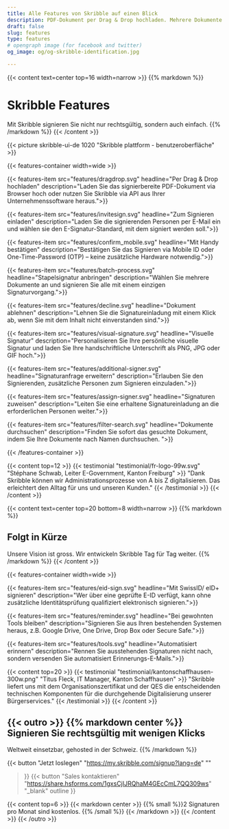 ```yaml
---
title: Alle Features von Skribble auf einen Blick
description: PDF-Dokument per Drag & Drop hochladen. Mehrere Dokumente gleichzeitig signieren. Personen zum Unterschreiben einladen. Personalisieren Sie Ihre persönliche Signatur.
draft: false
slug: features
type: features
# opengraph image (for facebook and twitter)
og_image: og/og-skribble-identification.jpg

---
```


{{< content text=center top=16 width=narrow >}}
{{% markdown %}}
# Skribble Features
Mit Skribble signieren Sie nicht nur rechtsgültig,
sondern auch einfach.
{{% /markdown %}}
{{< /content >}}

{{< picture skribble-ui-de 1020 "Skribble plattform - benutzeroberfläche" >}}

{{< features-container width=wide >}}

  {{< features-item src="features/dragdrop.svg"
    headline="Per Drag & Drop hochladen"
    description="Laden Sie das signierbereite PDF-Dokument via Browser hoch oder nutzen Sie Skribble via API aus Ihrer Unternehmenssoftware heraus.">}}

  {{< features-item src="features/invitesign.svg"
    headline="Zum Signieren einladen"
    description="Laden Sie die signierenden Personen per E-Mail ein und wählen sie den E-Signatur-Standard, mit dem signiert werden soll.">}}

  {{< features-item src="features/confirm_mobile.svg"
    headline="Mit Handy bestätigen"
    description="Bestätigen Sie das Signieren via Mobile ID oder One-Time-Password (OTP) – keine zusätzliche Hardware notwendig.">}}

  {{< features-item src="features/batch-process.svg"
    headline="Stapelsignatur anbringen"
    description="Wählen Sie mehrere Dokumente an und signieren Sie alle mit einem einzigen Signaturvorgang.">}}

  {{< features-item src="features/decline.svg"
    headline="Dokument ablehnen"
    description="Lehnen Sie die Signatureinladung mit einem Klick ab, wenn Sie mit dem Inhalt nicht einverstanden sind.">}}

  {{< features-item src="features/visual-signature.svg"
    headline="Visuelle Signatur"
    description="Personalisieren Sie Ihre persönliche visuelle Signatur und laden Sie Ihre handschriftliche Unterschrift als PNG, JPG oder GIF hoch.">}}
  
  {{< features-item src="features/additional-signer.svg"
    headline="Signaturanfrage erweitern"
    description="Erlauben Sie den Signierenden, zusätzliche Personen zum Signieren einzuladen.">}}

  {{< features-item src="features/assign-signer.svg"
    headline="Signaturen zuweisen"
    description="Leiten Sie eine erhaltene Signatureinladung an die erforderlichen Personen weiter.">}}
    
  {{< features-item src="features/filter-search.svg"
    headline="Dokumente durchsuchen"
    description="Finden Sie sofort das gesuchte Dokument, indem Sie Ihre Dokumente nach Namen durchsuchen. ">}}

{{< /features-container >}}

[//]: # (--------------------------------------------------------------------------------------------------------------)

{{< content top=12 >}}
{{< testimonial "testimonial/fr-logo-99w.svg" "Stéphane Schwab, Leiter E-Government, Kanton Freiburg" >}}
"Dank Skribble können wir Administrationsprozesse von A bis Z digitalisieren. Das erleichtert
den Alltag für uns und unseren Kunden." 
{{< /testimonial >}}
{{< /content >}}

[//]: # (--------------------------------------------------------------------------------------------------------------)

{{< content text=center top=20 bottom=8 width=narrow >}}
{{% markdown %}}
## Folgt in Kürze
Unsere Vision ist gross. Wir entwickeln Skribble Tag für Tag weiter.
{{% /markdown %}}
{{< /content >}}

{{< features-container width=wide >}}

  {{< features-item src="features/eid-sign.svg"
    headline="Mit SwissID/ eID+ signieren"
    description="Wer über eine geprüfte E-ID verfügt, kann ohne zusätzliche Identitätsprüfung qualifiziert elektronisch signieren.">}}

  {{< features-item src="features/reminder.svg"
    headline="Bei gewohnten Tools bleiben"
    description="Signieren Sie aus Ihren bestehenden Systemen heraus, z.B. Google Drive, One Drive, Drop Box oder Secure Safe.">}}

  {{< features-item src="features/tools.svg"
    headline="Automatisiert erinnern"
    description="Rennen Sie ausstehenden Signaturen nicht nach, sondern versenden Sie automatisiert Erinnerungs-E-Mails.">}}

[//]: # (--------------------------------------------------------------------------------------------------------------)

{{< content top=20 >}}
{{< testimonial "testimonial/kantonschaffhausen-300w.png" "Titus Fleck, IT Manager, Kanton Schaffhausen" >}}
"Skribble liefert uns mit dem Organisationszertifikat und der QES die entscheidenden technischen Komponenten für die durchgehende Digitalisierung unserer Bürgerservices."
{{< /testimonial >}}
{{< /content >}}

[//]: # (--------------------------------------------------------------------------------------------------------------)

{{< outro >}}
{{% markdown center %}}
Signieren Sie rechtsgültig 
mit wenigen Klicks
---
Weltweit einsetzbar, gehosted in der Schweiz.
{{% /markdown %}}

{{< button
  "Jetzt loslegen"
  "https://my.skribble.com/signup?lang=de"
  ""
>}}
{{< button
  "Sales kontaktieren"
  "https://share.hsforms.com/1gxsCjIJRQhaM4GEcCmL7QQ309ws"
  "_blank"
  outline
>}}

{{< content top=6 >}}
{{< markdown center >}}
{{% small %}}2 Signaturen pro Monat sind kostenlos.
{{% /small %}} 
{{< /markdown >}}
{{< /content >}}
{{< /outro >}}
